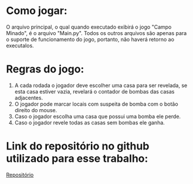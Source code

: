 # Como jogar:

O arquivo principal, o qual quando executado exibirá o jogo "Campo Minado", é o arquivo "Main.py". 
Todos os outros arquivos são apenas para o suporte de funcionamento do jogo, portanto, não haverá retorno ao executalos.  

# Regras do jogo:
 1. A cada rodada o jogador deve escolher uma casa para ser revelada, se esta casa estiver vazia, revelará o
 contador de bombas das casas adjacentes.
 2. O jogador pode marcar locais com suspeita de bomba com o botão direito do mouse.
 3. Caso o jogador escolha uma casa que possui uma bomba ele perde.
 4. Caso o jogador revele todas as casas sem bombas ele ganha. 

# Link do repositório no github utilizado para esse trabalho:

[Repositório](https://github.com/Dyegodobi/Campo_Minado)
